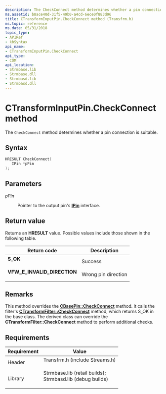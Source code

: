 ```yaml
---
description: The CheckConnect method determines whether a pin connection is suitable.
ms.assetid: b8ace40d-31f5-49b0-a4cd-6ece0f883d96
title: CTransformInputPin.CheckConnect method (Transfrm.h)
ms.topic: reference
ms.date: 05/31/2018
topic_type: 
- APIRef
- kbSyntax
api_name: 
- CTransformInputPin.CheckConnect
api_type: 
- COM
api_location: 
- Strmbase.lib
- Strmbase.dll
- Strmbasd.lib
- Strmbasd.dll
---
```


# CTransformInputPin.CheckConnect method

The `CheckConnect` method determines whether a pin connection is suitable.

## Syntax


```C++
HRESULT CheckConnect(
   IPin *pPin
);
```



## Parameters

<dl> <dt>

*pPin* 
</dt> <dd>

Pointer to the output pin's [**IPin**](/windows/desktop/api/Strmif/nn-strmif-ipin) interface.

</dd> </dl>

## Return value

Returns an **HRESULT** value. Possible values include those shown in the following table.



| Return code                                                                                               | Description                    |
|-----------------------------------------------------------------------------------------------------------|--------------------------------|
| <dl> <dt>**S\_OK**</dt> </dl>                      | Success<br/>             |
| <dl> <dt>**VFW\_E\_INVALID\_DIRECTION**</dt> </dl> | Wrong pin direction<br/> |



 

## Remarks

This method overrides the [**CBasePin::CheckConnect**](cbasepin-checkconnect.md) method. It calls the filter's [**CTransformFilter::CheckConnect**](ctransformfilter-checkconnect.md) method, which returns S\_OK in the base class. The derived class can override the **CTransformFilter::CheckConnect** method to perform additional checks.

## Requirements



| Requirement | Value |
|--------------------|--------------------------------------------------------------------------------------------------------------------------------------------------------------------------------------------|
| Header<br/>  | <dl> <dt>Transfrm.h (include Streams.h)</dt> </dl>                                                                                  |
| Library<br/> | <dl> <dt>Strmbase.lib (retail builds); </dt> <dt>Strmbasd.lib (debug builds)</dt> </dl> |



 

 




